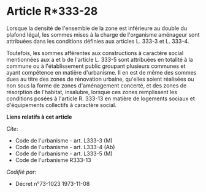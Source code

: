 # Article R*333-28

Lorsque la densité de l'ensemble de la zone est inférieure au double du plafond légal, les sommes mises à la charge de
l'organisme aménageur sont attribuées dans les conditions définies aux articles L. 333-3 et L. 333-4.

Toutefois, les sommes afférentes aux constructions à caractère social mentionnées aux a et b de l'article L. 333-5 sont
attribuées en totalité à la commune ou à l'établissement public groupant plusieurs communes et ayant compétence en matière
d'urbanisme. Il en est de même des sommes dues au titre des zones de rénovation urbaine, qu'elles soient réalisées ou non
sous la forme de zones d'aménagement concerté, et des zones de résorption de l'habitat, insalubre, lorsque ces zones
remplissent les conditions posées à l'article R. 333-13 en matière de logements sociaux et d'équipements collectifs à
caractère social.

**Liens relatifs à cet article**

_Cite_:

  - Code de l'urbanisme - art. L333-3 (M)
  - Code de l'urbanisme - art. L333-4 (Ab)
  - Code de l'urbanisme - art. L333-5 (M)
  - Code de l'urbanisme R333-13

_Codifié par_:

  - Décret n°73-1023 1973-11-08

